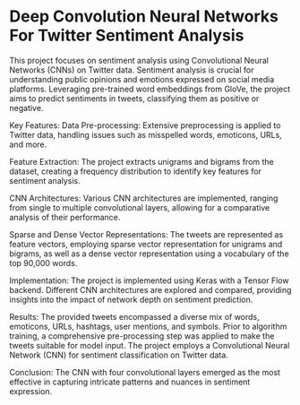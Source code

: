   # Deep Convolution Neural Networks For Twitter Sentiment Analysis

This project focuses on sentiment analysis using Convolutional Neural Networks (CNNs) on Twitter data. Sentiment analysis is crucial for understanding public opinions and emotions expressed on social media platforms. Leveraging pre-trained word embeddings from GloVe, the project aims to predict sentiments in tweets, classifying them as positive or negative.

Key Features:
Data Pre-processing: Extensive preprocessing is applied to Twitter data, handling issues such as misspelled words, emoticons, URLs, and more.

Feature Extraction: The project extracts unigrams and bigrams from the dataset, creating a frequency distribution to identify key features for sentiment analysis.

CNN Architectures: Various CNN architectures are implemented, ranging from single to multiple convolutional layers, allowing for a comparative analysis of their performance.

Sparse and Dense Vector Representations: The tweets are represented as feature vectors, employing sparse vector representation for unigrams and bigrams, as well as a dense vector representation using a vocabulary of the top 90,000 words.


Implementation:
The project is implemented using Keras with a Tensor Flow backend. Different CNN architectures are explored and compared, providing insights into the impact of network depth on sentiment prediction.

Results:
The provided tweets encompassed a diverse mix of words, emoticons, URLs, hashtags, user mentions, and symbols. Prior to algorithm training, a comprehensive pre-processing step was applied to make the tweets suitable for model input. The project employs a Convolutional Neural Network (CNN) for sentiment classification on Twitter data.

Conclusion:
The CNN with four convolutional layers emerged as the most effective in capturing intricate patterns and nuances in sentiment expression.
